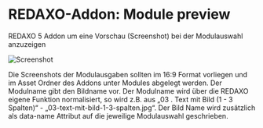 # REDAXO-Addon: Module preview

REDAXO 5 Addon um eine Vorschau (Screenshot) bei der Modulauswahl anzuzeigen

![Screenshot](https://raw.githubusercontent.com/eaCe/module_preview/assets/module-preview.jpg)

Die Screenshots der Modulausgaben sollten im 16:9 Format vorliegen und im Asset Ordner des Addons unter Modules abgelegt werden.
Der Modulname gibt den Bildname vor. Der Modulname wird über die REDAXO eigene Funktion normalisiert, so wird z.B. aus „03 . Text mit Bild (1 - 3 Spalten)“ - „03-text-mit-bild-1-3-spalten.jpg“. 
Der Bild Name wird zusätzlich als data-name Attribut auf die jeweilige Modulauswahl geschrieben.
